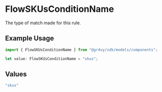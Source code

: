 # FlowSKUsConditionName

The type of match made for this rule.

## Example Usage

```typescript
import { FlowSKUsConditionName } from "@gr4vy/sdk/models/components";

let value: FlowSKUsConditionName = "skus";
```

## Values

```typescript
"skus"
```